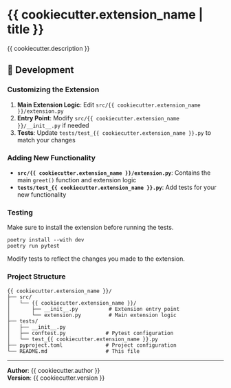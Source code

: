 # {{ cookiecutter.extension_name | title }}

{{ cookiecutter.description }}

## 🔧 Development

### Customizing the Extension

1. **Main Extension Logic**: Edit `src/{{ cookiecutter.extension_name }}/extension.py`
2. **Entry Point**: Modify `src/{{ cookiecutter.extension_name }}/__init__.py` if needed
3. **Tests**: Update `tests/test_{{ cookiecutter.extension_name }}.py` to match your changes

### Adding New Functionality

- **`src/{{ cookiecutter.extension_name }}/extension.py`**: Contains the main `greet()` function and extension logic
- **`tests/test_{{ cookiecutter.extension_name }}.py`**: Add tests for your new functionality

### Testing

Make sure to install the extension before running the tests.

```
poetry install --with dev
poetry run pytest
```

Modify tests to reflect the changes you made to the extension.

### Project Structure

```
{{ cookiecutter.extension_name }}/
├── src/
│   └── {{ cookiecutter.extension_name }}/
│       ├── __init__.py          # Extension entry point
│       └── extension.py         # Main extension logic
├── tests/
│   ├── __init__.py
│   ├── conftest.py             # Pytest configuration
│   └── test_{{ cookiecutter.extension_name }}.py
├── pyproject.toml              # Project configuration
└── README.md                   # This file
```

<!--

### Publishing

To publish the extension, run the following command:

```cs
biscuit ext publish
```

### Installing

To install the extension, run the following command:

```cs
biscuit ext install <extension name>
```

-->

---

**Author**: {{ cookiecutter.author }}  
**Version**: {{ cookiecutter.version }}
